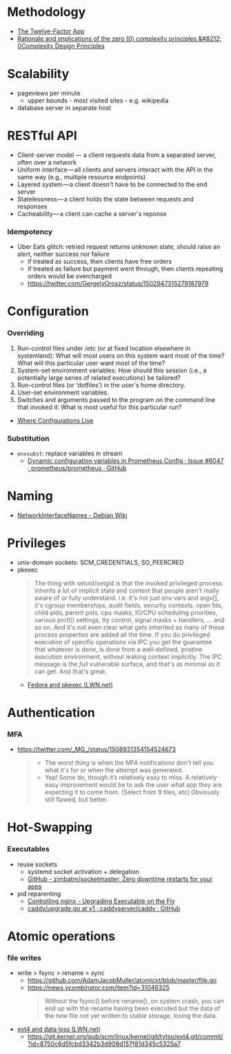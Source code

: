 # Methodology

- [The Twelve\-Factor App ](https://12factor.net/)
- [Rationale and implications of the zero \(0\) complexity principles &\#8212; 0Complexity Design Principles](https://nocomplexity.com/documents/0complexity/rationaleof0cxprinciples.html)

# Scalability

- pageviews per minute
    - upper bounds - most visited sites - e.g. wikipedia
- database server in separate host

# RESTful API

- Client-server model — a client requests data from a separated server, often over a network
- Uniform interface — all clients and servers interact with the API in the same way (e.g., multiple resource endpoints)
- Layered system — a client doesn't have to be connected to the end server
- Statelessness — a client holds the state between requests and responses
- Cacheability — a client can cache a server's reponse

### Idempotency

- Uber Eats glitch: retried request returns unknown state, should raise an alert, neither success nor failure
    - if treated as success, then clients have free orders
    - if treated as failure but payment went through, then clients repeating orders would be overcharged
    - https://twitter.com/GergelyOrosz/status/1502947315279187979

# Configuration

### Overriding

1. Run-control files under /etc (or at fixed location elsewhere in systemland): What will most users on this system want most of the time? What will this particular user want most of the time?
2. System-set environment variables: How should this session (i.e., a potentially large series of related executions) be tailored?
3. Run-control files (or ‘dotfiles’) in the user's home directory.
4. User-set environment variables.
5. Switches and arguments passed to the program on the command line that invoked it: What is most useful for this particular run?

- [Where Configurations Live](http://www.catb.org/~esr/writings/taoup/html/ch10s02.html)

### Substitution

- `envsubst`: replace variables in stream
    - [Dynamic configuration variables in Prometheus Config · Issue \#6047 · prometheus/prometheus · GitHub](https://github.com/prometheus/prometheus/issues/6047)

# Naming

- [NetworkInterfaceNames \- Debian Wiki](https://wiki.debian.org/NetworkInterfaceNames)

# Privileges

- unix-domain sockets: SCM_CREDENTIALS, SO_PEERCRED
- pkexec
    > The thing with setuid/setgid is that the invoked privileged process inherits a lot of implicit state and context that people aren't really aware of or fully understand. i.e. it's not just env vars and argv[], it's cgroup memberships, audit fields, security contexts, open fds, child pids, parent pids, cpu masks, IO/CPU scheduling priorities, various prctl() settings, tty control, signal masks + handlers, … and so on. And it's not even clear what gets inherited as many of these process properties are added all the time.
    > If you do privileged execution of specific operations via IPC you get the guarantee that whatever is done, is done from a well-defined, pristine execution environment, without leaking context implicitly. The IPC message is the *full* vulnerable surface, and that's as minimal as it can get. And that's great. 
    - [Fedora and pkexec \(LWN\.net\)](https://lwn.net/SubscriberLink/883547/d2b752eb979b3eb1/)

# Authentication

### MFA

- https://twitter.com/_MG_/status/1508931354154524673
    > - The worst thing is when the MFA notifications don't tell you what it's for or when the attempt was generated.
    > - Yep! Some do, though it’s relatively easy to miss. A relatively easy improvement would be to ask the user what app they are expecting it to come from. (Select from 9 tiles, etc) Obviously still flawed, but better.

# Hot-Swapping

### Executables

- reuse sockets
    - systemd socket activation + delegation
    - [GitHub \- zimbatm/socketmaster: Zero downtime restarts for your apps](https://github.com/zimbatm/socketmaster)
- pid reparenting
    - [Controlling nginx \- Upgrading Executable on the Fly](https://nginx.org/en/docs/control.html#upgrade)
    - [caddy/upgrade\.go at v1 · caddyserver/caddy · GitHub](https://github.com/caddyserver/caddy/blob/v1/upgrade.go)

# Atomic operations

### file writes

- write > fsync > rename > sync
    - https://github.com/AdamJacobMuller/atomicxt/blob/master/file.go
    - https://news.ycombinator.com/item?id=31046325
        > Without the fsync() before rename(), on system crash, you can end up with the rename having been executed but the data of the new file not yet written to stable storage, losing the data.
- [ext4 and data loss \(LWN\.net\)](https://lwn.net/Articles/322823/)
    - https://git.kernel.org/pub/scm/linux/kernel/git/tytso/ext4.git/commit/?id=8750c6d5fcbd3342b3d908d157f81d345c5325a7
